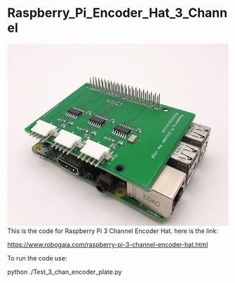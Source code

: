 # Raspberry_Pi_Encoder_Hat_3_Channel
![plot](./Images/Robogaia_3_Channel_Encoder_Plate.jpg)
This is the code for Raspberry Pi 3 Channel Encoder Hat. here is the link:

https://www.robogaia.com/raspberry-pi-3-channel-encoder-hat.html

To run the code use:

python ./Test_3_chan_encoder_plate.py
